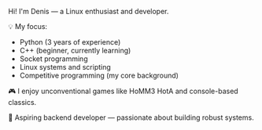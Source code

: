 Hi! I'm Denis — a Linux enthusiast and developer.

💡 My focus:
- Python (3 years of experience)
- C++ (beginner, currently learning)
- Socket programming 
- Linux systems and scripting
- Competitive programming (my core background)

🎮 I enjoy unconventional games like HoMM3 HotA and console-based classics.

🎯 Aspiring backend developer — passionate about building robust systems.
